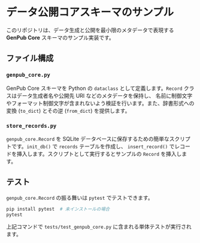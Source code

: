 # データ公開コアスキーマのサンプル

このリポジトリは、データ生成と公開を最小限のメタデータで表現する **GenPub Core** スキーマのサンプル実装です。

## ファイル構成

### `genpub_core.py`
GenPub Core スキーマを Python の `dataclass` として定義します。`Record` クラスはデータ生成者名や公開先 URI などのメタデータを保持し、
名前に制御文字やフォーマット制御文字が含まれないよう検証を行います。また、辞書形式への変換 (`to_dict`) とその逆 (`from_dict`) を提供します。

### `store_records.py`
`genpub_core.Record` を SQLite データベースに保存するための簡単なスクリプトです。`init_db()` で `records` テーブルを作成し、
`insert_record()` でレコードを挿入します。スクリプトとして実行するとサンプルの `Record` を挿入します。

## テスト
`genpub_core.Record` の振る舞いは `pytest` でテストできます。

```bash
pip install pytest  # 未インストールの場合
pytest
```

上記コマンドで `tests/test_genpub_core.py` に含まれる単体テストが実行されます。

